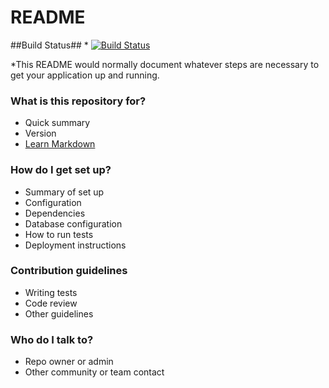 # README #

##Build Status##
*
[![Build Status](http://drone.bookd.me:8080/api/badge/bitbucket.org/knb6/bookdweb/status.svg?branch=master)](http://drone.bookd.me:8080/bitbucket.org/knb6/bookdweb)

*This README would normally document whatever steps are necessary to get your application up and running.

### What is this repository for? ###

* Quick summary
* Version
* [Learn Markdown](https://bitbucket.org/tutorials/markdowndemo)

### How do I get set up? ###

* Summary of set up
* Configuration
* Dependencies
* Database configuration
* How to run tests
* Deployment instructions

### Contribution guidelines ###

* Writing tests
* Code review
* Other guidelines

### Who do I talk to? ###

* Repo owner or admin
* Other community or team contact